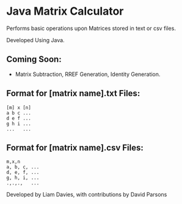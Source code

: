 # Java Matrix Calculator

Performs basic operations upon Matrices stored in text or csv files.

Developed Using Java.

## Coming Soon:

  - Matrix Subtraction, RREF Generation, Identity Generation.

## Format for [matrix name].txt Files:

    [m] x [n]
    a b c ...
    d e f ...
    g h i ...
    ...   ...

## Format for [matrix name].csv Files:

    m,x,n
    a, b, c, ...
    d, e, f, ...
    g, h, i, ...
    .,.,.,   ...
    
Developed by Liam Davies, with contributions by David Parsons
